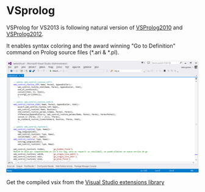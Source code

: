VSprolog
========

VSProlog for VS2013 is following natural version of [VSProlog2010](https://visualstudiogallery.msdn.microsoft.com/f7d1e065-149d-417a-878d-26d1aac961fd) and [VSProlog2012](https://visualstudiogallery.msdn.microsoft.com/8e37fd51-3c6e-423f-b5a8-715cc5174d79).

It enables syntax coloring and the award winning "Go to Definition" command on Prolog source files (*.ari & *.pl).

![img](preview2013.png)

Get the compiled vsix from the [Visual Studio extensions library](https://visualstudiogallery.msdn.microsoft.com/0cb77aeb-e4cb-4c92-a1c4-9f7895cd9530)